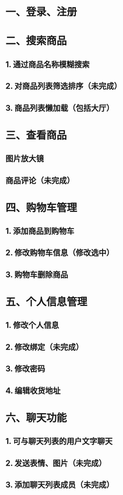 # 一、登录、注册

# 二、搜索商品

## 1. 通过商品名称模糊搜索
## 2. 对商品列表筛选排序（未完成）
## 3. 商品列表懒加载（包括大厅）

# 三、查看商品

## 图片放大镜
## 商品评论（未完成）

# 四、购物车管理

## 1. 添加商品到购物车
## 2. 修改购物车信息（修改选中）
## 3. 购物车删除商品

# 五、个人信息管理

## 1. 修改个人信息
## 2. 修改绑定（未完成）
## 3. 修改密码
## 4. 编辑收货地址

# 六、聊天功能

## 1. 可与聊天列表的用户文字聊天
## 2. 发送表情、图片（未完成）
## 3. 添加聊天列表成员（未完成）
